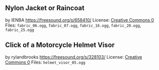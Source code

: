 ## Nylon Jacket or Raincoat
by IENBA
https://freesound.org/s/658410/
License: [Creative Commons 0](https://creativecommons.org/publicdomain/zero/1.0/)
Files: `fabric_06.ogg`, `fabric_07.ogg`, `fabric_16.ogg`, `fabric_20.ogg`, `fabric_25.ogg`

## Click of a Motorcycle Helmet Visor
by rylandbrooks
https://freesound.org/s/328103/
License: [Creative Commons 0](https://creativecommons.org/publicdomain/zero/1.0/)
Files: `helmet_visor_05.ogg`
